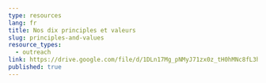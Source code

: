 ```yaml
---
type: resources
lang: fr
title: Nos dix principles et valeurs
slug: principles-and-values
resource_types:
  - outreach
link: https://drive.google.com/file/d/1DLn17Mg_pNMyJ71zx0z_tH0hMNc8fL3h/view
published: true
---
```

